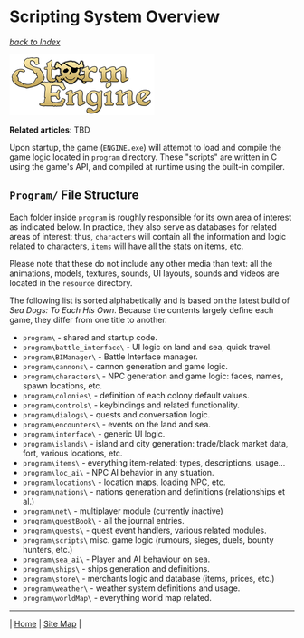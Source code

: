 # Scripting System Overview
_[back to Index](../index.md)_

![Storm Engine Logo](../media/SE_logo.png)

**Related articles**: TBD

Upon startup, the game (`ENGINE.exe`) will attempt to load and compile the game logic located in `program` directory. These "scripts" are written in C using the game's API, and compiled at runtime using the built-in compiler. 

## `Program/` File Structure

Each folder inside `program` is roughly responsible for its own area of interest as indicated below. In practice, they also serve as databases for related areas of interest: thus, `characters` will contain all the information and logic related to characters, `items` will have all the stats on items, etc. 

Please note that these do not include any other media than text: all the animations, models, textures, sounds, UI layouts, sounds and videos are located in the `resource` directory. 

The following list is sorted alphabetically and is based on the latest build of _Sea Dogs: To Each His Own_. Because the contents largely define each game, they differ from one title to another.

* `program\` - shared and startup code.
* `program\battle_interface\` - UI logic on land and sea, quick travel.
* `program\BIManager\` - Battle Interface manager.
* `program\cannons\` - cannon generation and game logic.
* `program\characters\` - NPC generation and game logic: faces, names, spawn locations, etc.
* `program\colonies\` - definition of each colony default values.
* `program\controls\` - keybindings and related functionality.
* `program\dialogs\` - quests and conversation logic.
* `program\encounters\` - events on the land and sea.
* `program\interface\` - generic UI logic.
* `program\islands\` - island and city generation: trade/black market data, fort, various locations, etc.
* `program\items\` - everything item-related: types, descriptions, usage...
* `program\loc_ai\` - NPC AI behavior in any situation.
* `program\locations\` - location maps, loading NPC, etc.
* `program\nations\` - nations generation and definitions (relationships et al.)
* `program\net\` - multiplayer module (currently inactive)
* `program\questBook\` - all the journal entries.
* `program\quests\` - quest event handlers, various related modules.
* `program\scripts\` misc. game logic (rumours, sieges, duels, bounty hunters, etc.)
* `program\sea_ai\` - Player and AI behaviour on sea.
* `program\ships\` - ships generation and definitions.
* `program\store\` - merchants logic and database (items, prices, etc.)
* `program\weather\` - weather system definitions and usage.
* `program\worldMap\` - everything world map related.



---

| [Home](../index.md) | [Site Map](../site-map.md) | 